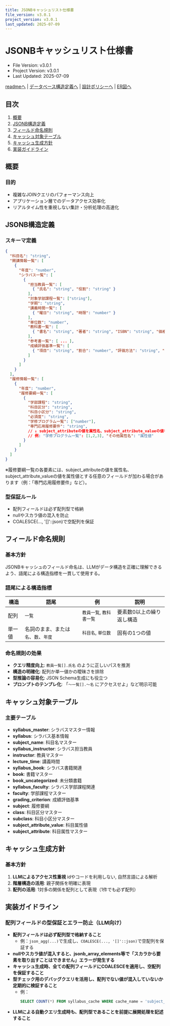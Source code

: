 ```yaml
---
title: JSONBキャッシュリスト仕様書
file_version: v3.0.1
project_version: v3.0.1
last_updated: 2025-07-09
---
```


# JSONBキャッシュリスト仕様書

- File Version: v3.0.1
- Project Version: v3.0.1
- Last Updated: 2025-07-09

[readmeへ](../../README.md) | [データベース構造定義へ](structure.md) | [設計ポリシーへ](policy.md) | [ER図へ](er.md)

## 目次

1. [概要](#概要)
2. [JSONB構造定義](#jsonb構造定義)
3. [フィールド命名規則](#フィールド命名規則)
4. [キャッシュ対象テーブル](#キャッシュ対象テーブル)
5. [キャッシュ生成方針](#キャッシュ生成方針)
6. [実装ガイドライン](#実装ガイドライン)

## 概要

### 目的
- 複雑なJOINクエリのパフォーマンス向上
- アプリケーション層でのデータアクセス効率化
- リアルタイム性を重視しない集計・分析処理の高速化

## JSONB構造定義

### スキーマ定義
```json
{
  "科目名": "string",
  "開講情報一覧": [
    {
      "年度": "number",
      "シラバス一覧": [
        {
          "担当教員一覧": [
            { "氏名": "string", "役割": "string" }
          ],
          "対象学部課程一覧": ["string"],
          "学期": "string",
          "講義時間一覧": [
            { "曜日": "string", "時限": "number" }
          ],
          "単位数": "number",
          "教科書一覧": [
            { "書名": "string", "著者": "string", "ISBN": "string", "価格": "number|null" }
          ],
          "参考書一覧": [ ... ],
          "成績評価基準一覧": [
            { "項目": "string", "割合": "number", "評価方法": "string", "備考": "string" }
          ]
        }
      ]
    }
  ],
  "履修情報一覧": [
    {
      "年度": "number",
      "履修要綱一覧": [
        {
          "学部課程": "string",
          "科目区分": "string",
          "科目小区分": "string",
          "必須度": "string",
          "学修プログラム一覧": ["number"],
          "専門応用履修要件": "string",
          // ↓ subject_attributeの値を属性名、subject_attribute_valueの値を属性値とする任意のフィールドが加わる場合あり
          // 例: "学修プログラム一覧": [1,2,3], "その他属性名": "属性値"
        }
      ]
    }
  ]
}
```

※履修要綱一覧の各要素には、subject_attributeの値を属性名、subject_attribute_valueの値を属性値とする任意のフィールドが加わる場合があります（例：「専門応用履修要件」など）。

### 型保証ルール
- 配列フィールドは必ず配列型で格納
- nullやスカラ値の混入を防止
- COALESCE(..., '[]'::json)で空配列を保証

## フィールド命名規則

### 基本方針
JSONBキャッシュのフィールド命名は、LLMがデータ構造を正確に理解できるよう、語尾による構造指標を一貫して使用する。

### 語尾による構造指標

| 構造 | 語尾 | 例 | 説明 |
|------|------|-----|------|
| 配列 | `一覧` | `教員一覧`, `教科書一覧` | 要素数0以上の繰り返し構造 |
| 単一値 | 名詞のまま、または`名`、`数`、`年度` | `科目名`, `単位数` | 固有の1つの値 |

### 命名規則の効果
- **クエリ精度向上**: `教員一覧[].氏名` のように正しいパスを推測
- **構造の明確化**: 配列か単一値かの曖昧さを排除
- **型推論の容易化**: JSON Schema生成にも役立つ
- **プロンプトのテンプレ化**: 「`〜一覧[].〜名` にアクセスせよ」など明示可能

## キャッシュ対象テーブル

### 主要テーブル
- **syllabus_master**: シラバスマスター情報
- **syllabus**: シラバス基本情報
- **subject_name**: 科目名マスター
- **syllabus_instructor**: シラバス担当教員
- **instructor**: 教員マスター
- **lecture_time**: 講義時間
- **syllabus_book**: シラバス書籍関連
- **book**: 書籍マスター
- **book_uncategorized**: 未分類書籍
- **syllabus_faculty**: シラバス学部課程関連
- **faculty**: 学部課程マスター
- **grading_criterion**: 成績評価基準
- **subject**: 履修要綱
- **class**: 科目区分マスター
- **subclass**: 科目小区分マスター
- **subject_attribute_value**: 科目属性値
- **subject_attribute**: 科目属性マスター

## キャッシュ生成方針

### 基本方針
1. **LLMによるアクセス性重視** idやコードを利用しない, 自然言語による解析
1. **階層構造の活用**: 親子関係を明確に表現
1. **配列の活用**: 1対多の関係を配列として表現（1件でも必ず配列）

## 実装ガイドライン

### 配列フィールドの型保証とエラー防止（LLM向け）
- **配列フィールドは必ず配列型で格納すること**
  - 例：`json_agg(...)`で生成し、`COALESCE(..., '[]'::json)`で空配列を保証する
- **nullやスカラ値が混入すると、jsonb_array_elements等で「スカラから要素を取り出すことはできません」エラーが発生する**
- **キャッシュ生成時、全ての配列フィールドにCOALESCEを適用し、空配列を保証すること**
- **型チェック用のデバッグクエリを活用し、配列でない値が混入していないか定期的に検証すること**
  - 例：
    ```sql
    SELECT COUNT(*) FROM syllabus_cache WHERE cache_name = 'subject_syllabus_cache' AND jsonb_typeof(cache_data->'開講情報一覧') IS DISTINCT FROM 'array';
    ```
- **LLMによる自動クエリ生成時も、配列型であることを前提に展開処理を記述すること**